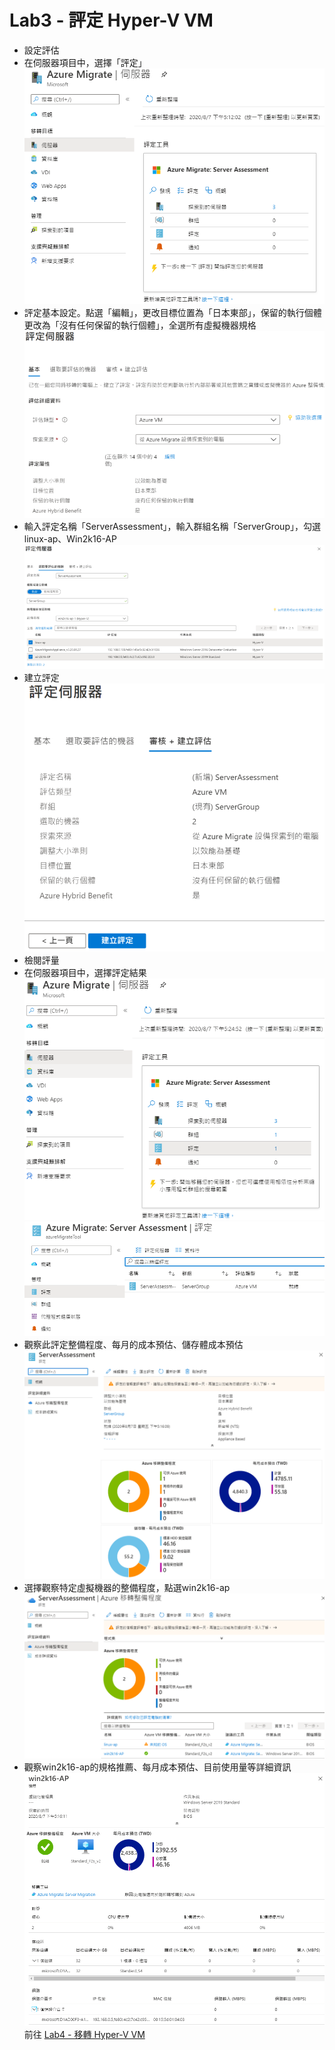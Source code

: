 # Lab3 - 評定 Hyper-V VM

- 設定評估<br>
- 在伺服器項目中，選擇「評定」<br>
![GITHUB](https://github.com/BrianHsing/Azure-Migrate/blob/master/hyper-v/image/assessmentClick.PNG "assessmentClick")<br>
- 評定基本設定。點選「編輯」，更改目標位置為「日本東部」，保留的執行個體更改為「沒有任何保留的執行個體」，全選所有虛擬機器規格<br>
![GITHUB](https://github.com/BrianHsing/Azure-Migrate/blob/master/hyper-v/image/assessmentBasic1.PNG "assessmentBasic")<br>
- 輸入評定名稱「ServerAssessment」，輸入群組名稱「ServerGroup」，勾選 linux-ap、Win2k16-AP<br>
![GITHUB](https://github.com/BrianHsing/Azure-Migrate/blob/master/hyper-v/image/assessmentSelect1.PNG "assessmentSelect")<br>
- 建立評定<br>
![GITHUB](https://github.com/BrianHsing/Azure-Migrate/blob/master/hyper-v/image/assessmentCreate1.PNG "assessmentCreate")<br>
- 檢閱評量<br>
- 在伺服器項目中，選擇評定結果<br>
![GITHUB](https://github.com/BrianHsing/Azure-Migrate/blob/master/hyper-v/image/assessmentView.PNG "assessmentView")<br>
![GITHUB](https://github.com/BrianHsing/Azure-Migrate/blob/master/hyper-v/image/assessmentView2.PNG "assessmentView2")<br>
- 觀察此評定整備程度、每月的成本預估、儲存體成本預估<br>
![GITHUB](https://github.com/BrianHsing/Azure-Migrate/blob/master/hyper-v/image/assessmentView3.PNG "assessmentView3")<br>
- 選擇觀察特定虛擬機器的整備程度，點選win2k16-ap<br>
![GITHUB](https://github.com/BrianHsing/Azure-Migrate/blob/master/hyper-v/image/assessmentView4.PNG "assessmentView4")<br>
- 觀察win2k16-ap的規格推薦、每月成本預估、目前使用量等詳細資訊<br>
![GITHUB](https://github.com/BrianHsing/Azure-Migrate/blob/master/hyper-v/image/assessmentView5.PNG "assessmentView5")<br>
前往 [Lab4 - 移轉 Hyper-V VM](https://github.com/BrianHsing/Azure-Migrate/blob/master/hyper-v/Lab4.md)<br>